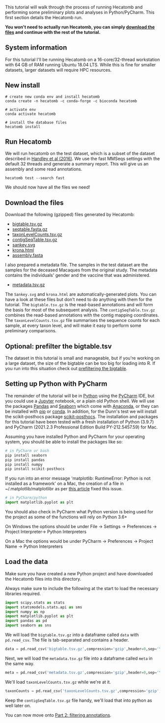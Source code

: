 This tutorial will walk through the process of running Hecatomb and performing some preliminary plots and analyses in Python/PyCharm.
This first section details the Hecatomb run.

**You won't need to actually run Hecatomb, you can simply [download the files](tutorialPt1.md#download-the-files) and continue with the rest of the tutorial.**

## System information

For this tutorial I'll be running Hecatomb on a 16-core/32-thread workstation with 64 GB of RAM running Ubuntu 18.04 LTS.
While this is fine for smaller datasets, larger datasets will require HPC resources.

## New install

```shell
# create new conda env and install hecatomb
conda create -n hecatomb -c conda-forge -c bioconda hecatomb

# activate env
conda activate hecatomb

# install the database files
hecatomb install
```

## Run Hecatomb

We will run hecatomb on the test dataset, which is a subset of the dataset described in [Handley et al (2016)](https://doi.org/10.1016/j.chom.2016.02.010).
We use the fast MMSeqs settings with the default 32 threads and generate a summary report. 
This will give us an assembly and some read annotations.

```shell
hecatomb test --search fast
```

We should now have all the files we need!

## Download the files

Download the following (gzipped) files generated by Hecatomb:

- [bigtable.tsv.gz](https://cloudstor.aarnet.edu.au/plus/s/549SmspixHnryiK/download)
- [seqtable.fasta.gz](https://cloudstor.aarnet.edu.au/plus/s/pZ0GXoTYgPf9aF4/download)
- [taxonLevelCounts.tsv.gz](https://cloudstor.aarnet.edu.au/plus/s/wGfkmgmsZhGkUaf/download)
- [contigSeqTable.tsv.gz](https://cloudstor.aarnet.edu.au/plus/s/flovOcyWIc94RPx/download)
- [sankey.svg](https://cloudstor.aarnet.edu.au/plus/s/gwfa9xcA9m0aRmg/download)
- [krona.html](https://cloudstor.aarnet.edu.au/plus/s/hFo1Rnx8h3rTXSu/download)
- [assembly.fasta](https://cloudstor.aarnet.edu.au/plus/s/bmTo2jzwB65eRsr/download)

I also prepared a metadata file. 
The samples in the test dataset are the samples for the deceased Macaques from the original study.
The metadata contains the individuals' gender and the vaccine that was administered.

- [metadata.tsv.gz](https://cloudstor.aarnet.edu.au/plus/s/65xBlEe4TNxvOCp/download)

The `Sankey.svg` and `krona.html` are automatically-generated plots.
You can have a look at these files but don't need to do anything with them for the tutorial.
The `bigtable.tsv.gz` is the read-based annotations and will form the basis for most of the subsequent analysis.
The `contigSeqTable.tsv.gz` combines the read-based annotations with the contig mapping coordinates.
The `taxonLevelCounts.tsv.gz` file summarises the sequence counts for each sample, at every taxon level, 
and will make it easy to perform some preliminary comparisons.

## Optional: prefilter the bigtable.tsv

The dataset in this tutorial is small and manageable, but if you're working on a large dataset, 
the size of the bigtable can be too big for loading into R. 
If you run into this situation check out [prefiltering the bigtable](advanced.md#prefilter-the-bigtable).

## Setting up Python with PyCharm

The remainder of the tutorial will be in [Python](https://www.python.org/) using the [PyCharm](https://www.jetbrains.com/pycharm/) IDE,
but you could use a [Jupyter](https://jupyter.org/) notebook, or a plain old Python shell.
We will use the packages [Pandas](https://pandas.pydata.org/) and [Seaborn](https://seaborn.pydata.org/) which come with [Anaconda](https://www.anaconda.com/),
or they can be installed with [pip](https://pypi.org/project/pip/) or [conda](https://docs.conda.io/en/latest/miniconda.html).
In addition, for the Dunn's test we will install the scikit-posthocs package [scikit-posthocs](https://scikit-posthocs.readthedocs.io/).
The installation and packages for this tutorial have been tested with a fresh installation of Python (3.9.7) and 
PyCharm (2021.2.3 Professional Edition Build PY-212.5457.59) for Mac.

Assuming you have installed Python and PyCharm for your operating system, you should be able to install the packages like so:

```python
# in PyCharm or bash
pip install seaborn
pip install pandas
pip install numpy
pip install scikit-posthocs
```

If you run into an error message 'matplotlib: RuntimeError: Python is not installed as a framework' on a Mac, 
the creation of a file in ~/.matplotlib/matplotlibr as per [this article](https://stackoverflow.com/questions/34977388/matplotlib-runtimeerror-python-is-not-installed-as-a-framework) fixed this issue.

```python
# in PyCharm/python
import matplotlib.pyplot as plt
```

You should also check in PyCharm what Python version is being used for the project as some of the functions will rely on Python 3.6+

On Windows the options should be under File -> Settings -> Preferences -> Project Interpreter-> Python Interpreters

On a Mac the options would be under PyCharm -> Preferences -> Project Name -> Python Interpreters

## Load the data

Make sure you have created a new Python project and have downloaded the Hecatomb files into this directory.

Always make sure to include the following at the start to load the necessary libraries required. 

```python
import scipy.stats as stats
import statsmodels.stats.api as sms
import numpy as np
import matplotlib.pyplot as plt
import pandas as pd
import seaborn as sns
```

We will load the `bigtable.tsv.gz` into a dataframe called `data` with `pd.read_csv`.
The file is tab-separated and contains a header.

```python
data = pd.read_csv('bigtable.tsv.gz',compression='gzip',header=0,sep='\t')
```

Next, we will load the `metadata.tsv.gz` file into a dataframe called `meta` in the same way.

```python
meta = pd.read_csv('metadata.tsv.gz',compression='gzip',header=0,sep='\t')
```

We'll load `taxonLevelCounts.tsv.gz` while we're at it.

```python
taxonCounts = pd.read_csv('taxonLevelCounts.tsv.gz',compression='gzip',header=0,sep='\t')
```

Keep the `contigSeqTable.tsv.gz` file handy, we'll load that into python as well later on.

You can now move onto [Part 2: filtering annotations](pythonTutorialPt2.md).
